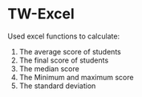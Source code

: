 # TW-Excel
Used excel functions to calculate:
 1. The average score of students
 2. The final score of students
 3. The median score
 4. The Minimum and maximum score
 5. The standard deviation